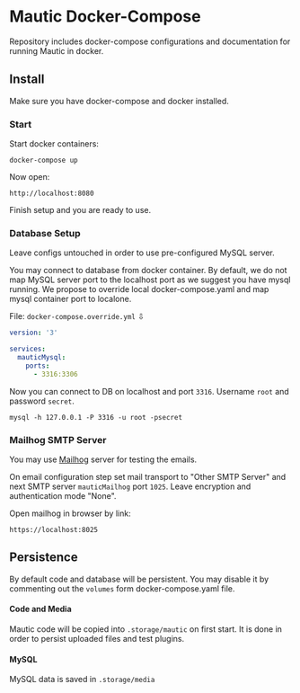 # Mautic Docker-Compose
Repository includes docker-compose configurations and documentation for running Mautic in docker.

## Install
Make sure you have docker-compose and docker installed.

### Start
Start docker containers:
```shell
docker-compose up
```

Now open:
```shell
http://localhost:8080
```

Finish setup and you are ready to use.
### Database Setup
Leave configs untouched in order to use pre-configured MySQL server.

You may connect to database from docker container.
By default, we do not map MySQL server port to the localhost port as we suggest you have mysql running.
We propose to override local docker-compose.yaml and map mysql container port to localone.

File: `docker-compose.override.yml` ⇩
```yaml
version: '3'

services:
  mauticMysql:
    ports:
      - 3316:3306
```

Now you can connect to DB on localhost and port `3316`. Username `root` and password `secret`.

```shell
mysql -h 127.0.0.1 -P 3316 -u root -psecret
```

### Mailhog SMTP Server
You may use [Mailhog](https://github.com/mailhog/MailHog) server for testing the emails.

On email configuration step set mail transport to "Other SMTP Server" and next SMTP server `mauticMailhog` port `1025`.
Leave encryption and authentication mode "None".

Open mailhog in browser by link:
```shell
https://localhost:8025
```

## Persistence
By default code and database will be persistent. You may disable it by commenting out the `volumes` form docker-compose.yaml file.

#### Code and Media
Mautic code will be copied into `.storage/mautic` on first start. It is done in order to persist uploaded files and test plugins.

#### MySQL
MySQL data is saved in `.storage/media`


